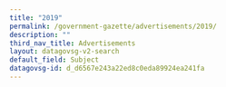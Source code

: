 ```yaml
---
title: "2019"
permalink: /government-gazette/advertisements/2019/
description: ""
third_nav_title: Advertisements
layout: datagovsg-v2-search
default_field: Subject
datagovsg-id: d_d6567e243a22ed8c0eda89924ea241fa
---
```

